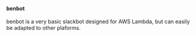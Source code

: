 #### benbot

benbot is a very basic slackbot designed for AWS Lambda, but can easily be adapted to other plaforms. 

